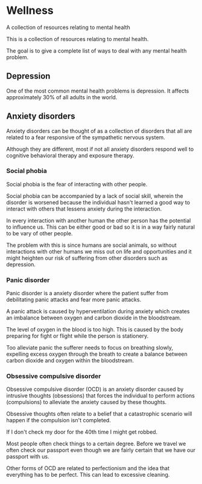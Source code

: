 # Wellness
A collection of resources relating to mental health

This is a collection of resources relating to mental health.

The goal is to give a complete list
of ways to deal with any mental health problem.


## Depression
One of the most common mental
health problems is depression.
It affects approximately 30% of
all adults in the world.

## Anxiety disorders
Anxiety disorders can be thought
of as a collection of disorders
that all are related to a fear
responsive of the sympathetic
nervous system.

Although they are different, most
if not all anxiety disorders respond
well to cognitive behavioral therapy
and exposure therapy.

### Social phobia
Social phobia is the fear of interacting with other people.

Social phobia can be accompanied
by a lack of social skill, wherein
the disorder is worsened because
the individual hasn't learned
a good way to interact with
others that lessens anxiety
during the interaction.

In every interaction with another
human the other person has the potential to influence us. This can
be either good or bad so it is in a
way fairly natural to be vary of
other people.

The problem with this is since humans are social animals, so without interactions with other humans we
miss out on life and opportunities and
it might heighten our risk of suffering from other disorders such as
depression.

### Panic disorder
Panic disorder is a anxiety disorder
where the patient suffer from debilitating panic attacks and fear more panic attacks.

A panic attack is caused by hyperventilation during anxiety which
creates an imbalance between oxygen and carbon dioxide in the bloodstream.

The level of oxygen in the blood is too high. This is caused by the body preparing for fight or flight while the person is stationery.

Too alleviate panic the sufferer needs
to focus on breathing slowly, expelling excess oxygen through the breath to create a balance between
carbon dioxide and oxygen within the
bloodstream.

### Obsessive compulsive disorder
Obsessive compulsive disorder (OCD)
is an anxiety disorder caused by intrusive thoughts (obsessions) that
forces the individual to perform
actions (compulsions) to alleviate the
anxiety caused by these thoughts.

Obsessive thoughts often relate to a belief that a catastrophic scenario will happen if the compulsion isn't completed.

If I don't check my door for the 40th time I might get robbed.

Most people often check things to a
certain degree. Before we travel
we often check our passport even though we are fairly certain that we have our passport with us.

Other forms of OCD are related to perfectionism and the idea that everything has to be perfect. This can lead to excessive cleaning. 
